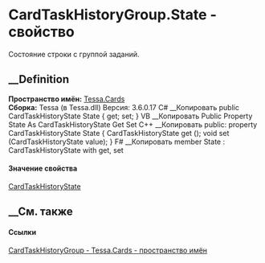 # CardTaskHistoryGroup.State - свойство
Состояние строки с группой заданий.
## __Definition
 **Пространство имён:** [Tessa.Cards](N_Tessa_Cards.htm)  
 **Сборка:** Tessa (в Tessa.dll) Версия: 3.6.0.17
C# __Копировать
     public CardTaskHistoryState State { get; set; }
VB __Копировать
     Public Property State As CardTaskHistoryState
    	Get
    	Set
C++ __Копировать
     public:
    property CardTaskHistoryState State {
    	CardTaskHistoryState get ();
    	void set (CardTaskHistoryState value);
    }
F# __Копировать
     member State : CardTaskHistoryState with get, set
#### Значение свойства
[CardTaskHistoryState](T_Tessa_Cards_CardTaskHistoryState.htm)
##  __См. также
#### Ссылки
[CardTaskHistoryGroup - ](T_Tessa_Cards_CardTaskHistoryGroup.htm)
[Tessa.Cards - пространство имён](N_Tessa_Cards.htm)
